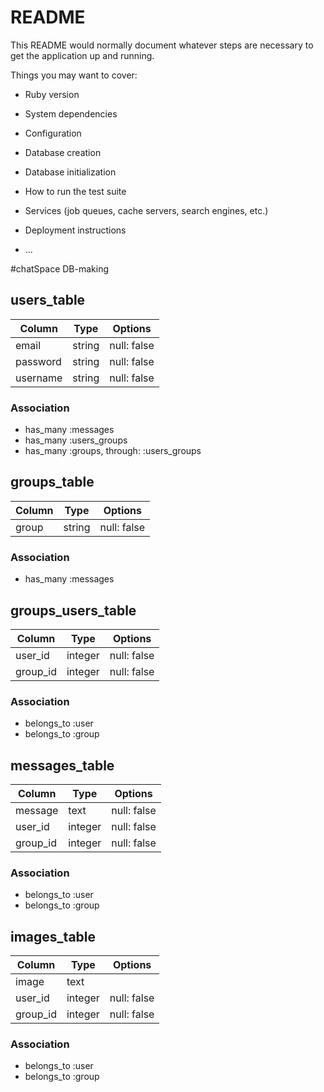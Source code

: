 # README

This README would normally document whatever steps are necessary to get the
application up and running.

Things you may want to cover:

* Ruby version

* System dependencies

* Configuration

* Database creation

* Database initialization

* How to run the test suite

* Services (job queues, cache servers, search engines, etc.)

* Deployment instructions

* ...

#chatSpace DB-making
## users_table
|Column|Type|Options|
|------|----|-------|
|email|string|null: false|
|password|string|null: false|
|username|string|null: false|
### Association
- has_many :messages
- has_many :users_groups
- has_many :groups, through: :users_groups

## groups_table
|Column|Type|Options|
|------|----|-------|
|group|string|null: false|
### Association
- has_many :messages

## groups_users_table
|Column|Type|Options|
|------|----|-------|
|user_id|integer|null: false|
|group_id|integer|null: false|
### Association
- belongs_to :user
- belongs_to :group

## messages_table
|Column|Type|Options|
|------|----|-------|
|message|text|null: false|
|user_id|integer|null: false|
|group_id|integer|null: false|
### Association
- belongs_to :user
- belongs_to :group

## images_table
|Column|Type|Options|
|------|----|-------|
|image|text||
|user_id|integer|null: false|
|group_id|integer|null: false|
### Association
- belongs_to :user
- belongs_to :group
